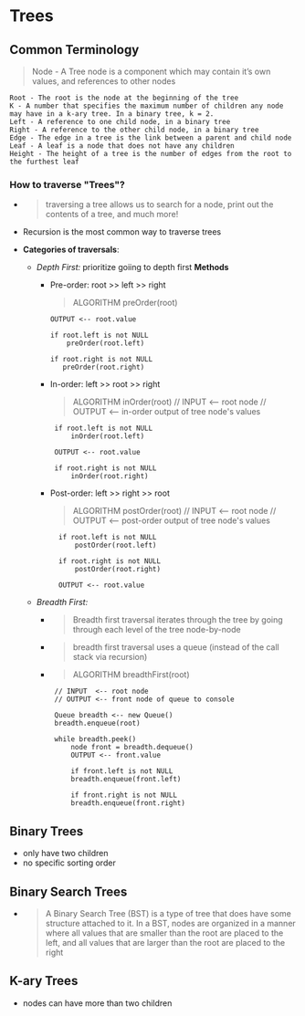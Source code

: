 # Trees

## Common Terminology

> Node - A Tree node is a component which may contain it’s own values, and references to other nodes

    Root - The root is the node at the beginning of the tree
    K - A number that specifies the maximum number of children any node may have in a k-ary tree. In a binary tree, k = 2.
    Left - A reference to one child node, in a binary tree
    Right - A reference to the other child node, in a binary tree
    Edge - The edge in a tree is the link between a parent and child node
    Leaf - A leaf is a node that does not have any children
    Height - The height of a tree is the number of edges from the root to the furthest leaf

### How to traverse "Trees"?

- > traversing a tree allows us to search for a node, print out the contents of a tree, and much more!
- Recursion is the most common way to traverse trees
- **Categories of traversals**:

  - _Depth First:_ prioritize goiing to depth first
    **Methods**

    - Pre-order: root >> left >> right

      > ALGORITHM preOrder(root)

          OUTPUT <-- root.value

          if root.left is not NULL
              preOrder(root.left)

          if root.right is not NULL
             preOrder(root.right)

    - In-order: left >> root >> right

      > ALGORITHM inOrder(root)
      > // INPUT <-- root node
      > // OUTPUT <-- in-order output of tree node's values

           if root.left is not NULL
               inOrder(root.left)

           OUTPUT <-- root.value

           if root.right is not NULL
               inOrder(root.right)

    - Post-order: left >> right >> root

      > ALGORITHM postOrder(root)
      > // INPUT <-- root node
      > // OUTPUT <-- post-order output of tree node's values

            if root.left is not NULL
                postOrder(root.left)

            if root.right is not NULL
                postOrder(root.right)

            OUTPUT <-- root.value

  - _Breadth First:_

    - > Breadth first traversal iterates through the tree by going through each level of the tree node-by-node
    - > breadth first traversal uses a queue (instead of the call stack via recursion)
    - > ALGORITHM breadthFirst(root)

           // INPUT  <-- root node
           // OUTPUT <-- front node of queue to console

           Queue breadth <-- new Queue()
           breadth.enqueue(root)

           while breadth.peek()
               node front = breadth.dequeue()
               OUTPUT <-- front.value

               if front.left is not NULL
               breadth.enqueue(front.left)

               if front.right is not NULL
               breadth.enqueue(front.right)

## Binary Trees

- only have two children
- no specific sorting order

## Binary Search Trees

- > A Binary Search Tree (BST) is a type of tree that does have some structure attached to it. In a BST, nodes are organized in a manner where all values that are smaller than the root are placed to the left, and all values that are larger than the root are placed to the right

## K-ary Trees

- nodes can have more than two children
